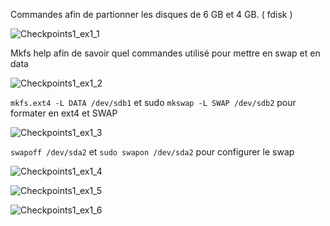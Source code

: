Commandes afin de partionner les disques de 6 GB et 4 GB. ( fdisk )

![Checkpoints1_ex1_1](https://github.com/Blazeuhh/Quetes_WCS/blob/main/images/Checkpoints1_ex1_1.png?raw=true)

Mkfs help afin de savoir quel commandes utilisé pour mettre en swap et en data

![Checkpoints1_ex1_2](https://github.com/Blazeuhh/Quetes_WCS/assets/156552845/88db1dad-ef80-4d3d-9f72-7a31a46ae76d)

`mkfs.ext4 -L DATA /dev/sdb1` et sudo `mkswap -L SWAP /dev/sdb2` pour formater en ext4 et SWAP

![Checkpoints1_ex1_3](https://github.com/Blazeuhh/Quetes_WCS/assets/156552845/03c4e41b-c491-4179-9424-ae3ce1819fc3)

`swapoff /dev/sda2` et `sudo swapon /dev/sda2` pour configurer le swap

![Checkpoints1_ex1_4](https://github.com/Blazeuhh/Quetes_WCS/assets/156552845/8c027c09-5f99-434c-9d5d-a04fa4a908de)

![Checkpoints1_ex1_5](https://github.com/Blazeuhh/Quetes_WCS/assets/156552845/394486bb-ec6c-4b3f-8da6-1193f5cc9fde)

![Checkpoints1_ex1_6](https://github.com/Blazeuhh/Quetes_WCS/assets/156552845/0135959c-2865-4df5-a1ad-5b236ca1c694)
